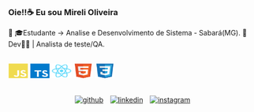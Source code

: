 ###  Oie!!☕ Eu sou Mireli Oliveira

📌 🎓Estudante -> Analise e Desenvolvimento de Sistema - Sabará(MG).
📌Dev👩‍💻 | Analista de teste/QA.

 

 

 <div style="display: inline_block"><br>
  <img align="center" alt="Rafa-Js" height="30" width="40" src="https://raw.githubusercontent.com/devicons/devicon/master/icons/javascript/javascript-plain.svg">
  <img align="center" alt="Rafa-Ts" height="30" width="40" src="https://raw.githubusercontent.com/devicons/devicon/master/icons/typescript/typescript-plain.svg">
  <img align="center" alt="Rafa-React" height="30" width="40" src="https://raw.githubusercontent.com/devicons/devicon/master/icons/react/react-original.svg">
  <img align="center" alt="Rafa-HTML" height="30" width="40" src="https://raw.githubusercontent.com/devicons/devicon/master/icons/html5/html5-original.svg">
  <img align="center" alt="Rafa-CSS" height="30" width="40" src="https://raw.githubusercontent.com/devicons/devicon/master/icons/css3/css3-original.svg">
 
</div>

 ##


<p align="center">
	<a href= "https://github.com/mirel9342"><img alt="github" width="10%" style="padding:5px" src="https://img.icons8.com/clouds/100/000000/github.png"/></a>
	<a href= "https://www.linkedin.com/in/mireli-oliveira-3b2635242/"><img alt="linkedin" width="10%" style="padding:5px" 
           src="https://img.icons8.com/clouds/100/000000/linkedin.png"/></a>
	<a href= "https://instagram.com/mireliolv"https://github.com/mirel9342 ><img alt="instagram" width="10%" style="padding:5px" 
           src="https://img.icons8.com/clouds/100/000000/instagram.png"/></a>
</p>

 
  
 
  
 
